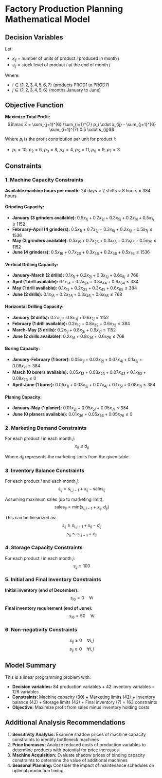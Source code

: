 # Factory Production Planning Mathematical Model

## Decision Variables

Let:
- $x_{ij}$ = number of units of product $i$ produced in month $j$
- $s_{ij}$ = stock level of product $i$ at the end of month $j$

Where:
- $i \in \{1, 2, 3, 4, 5, 6, 7\}$ (products PROD1 to PROD7)
- $j \in \{1, 2, 3, 4, 5, 6\}$ (months January to June)

## Objective Function

**Maximize Total Profit:**
$$\max Z = \sum_{j=1}^{6} \sum_{i=1}^{7} p_i \cdot x_{ij} - \sum_{j=1}^{6} \sum_{i=1}^{7} 0.5 \cdot s_{ij}$$

Where $p_i$ is the profit contribution per unit for product $i$:
- $p_1 = 10$, $p_2 = 6$, $p_3 = 8$, $p_4 = 4$, $p_5 = 11$, $p_6 = 9$, $p_7 = 3$

## Constraints

### 1. Machine Capacity Constraints

**Available machine hours per month:** 24 days × 2 shifts × 8 hours = 384 hours

#### Grinding Capacity:
- **January (3 grinders available):** $0.5x_{1j} + 0.7x_{2j} + 0.3x_{5j} + 0.2x_{6j} + 0.5x_{7j} \leq 1152$
- **February-April (4 grinders):** $0.5x_{1j} + 0.7x_{2j} + 0.3x_{5j} + 0.2x_{6j} + 0.5x_{7j} \leq 1536$
- **May (3 grinders available):** $0.5x_{15} + 0.7x_{25} + 0.3x_{55} + 0.2x_{65} + 0.5x_{75} \leq 1152$
- **June (4 grinders):** $0.5x_{16} + 0.7x_{26} + 0.3x_{56} + 0.2x_{66} + 0.5x_{76} \leq 1536$

#### Vertical Drilling Capacity:
- **January-March (2 drills):** $0.1x_{1j} + 0.2x_{2j} + 0.3x_{4j} + 0.6x_{6j} \leq 768$
- **April (1 drill available):** $0.1x_{14} + 0.2x_{24} + 0.3x_{44} + 0.6x_{64} \leq 384$
- **May (1 drill available):** $0.1x_{15} + 0.2x_{25} + 0.3x_{45} + 0.6x_{65} \leq 384$
- **June (2 drills):** $0.1x_{16} + 0.2x_{26} + 0.3x_{46} + 0.6x_{66} \leq 768$

#### Horizontal Drilling Capacity:
- **January (3 drills):** $0.2x_{1j} + 0.8x_{3j} + 0.6x_{7j} \leq 1152$
- **February (1 drill available):** $0.2x_{12} + 0.8x_{32} + 0.6x_{72} \leq 384$
- **March-May (3 drills):** $0.2x_{1j} + 0.8x_{3j} + 0.6x_{7j} \leq 1152$
- **June (2 drills available):** $0.2x_{16} + 0.8x_{36} + 0.6x_{76} \leq 768$

#### Boring Capacity:
- **January-February (1 borer):** $0.05x_{1j} + 0.03x_{2j} + 0.07x_{4j} + 0.1x_{5j} + 0.08x_{7j} \leq 384$
- **March (0 borers available):** $0.05x_{13} + 0.03x_{23} + 0.07x_{43} + 0.1x_{53} + 0.08x_{73} \leq 0$
- **April-June (1 borer):** $0.05x_{1j} + 0.03x_{2j} + 0.07x_{4j} + 0.1x_{5j} + 0.08x_{7j} \leq 384$

#### Planing Capacity:
- **January-May (1 planer):** $0.01x_{3j} + 0.05x_{5j} + 0.05x_{7j} \leq 384$
- **June (0 planers available):** $0.01x_{36} + 0.05x_{56} + 0.05x_{76} \leq 0$

### 2. Marketing Demand Constraints

For each product $i$ in each month $j$:
$$x_{ij} \leq d_{ij}$$

Where $d_{ij}$ represents the marketing limits from the given table.

### 3. Inventory Balance Constraints

For each product $i$ and each month $j$:
$$s_{ij} = s_{i,j-1} + x_{ij} - \text{sales}_{ij}$$

Assuming maximum sales (up to marketing limit):
$$
\text{sales}_{ij} = \text{min}(s_{i,{j-1}} + x_{ij}, d_{ij})
$$

This can be linearized as:
$$s_{ij} \geq s_{i,j-1} + x_{ij} - d_{ij}$$
$$s_{ij} \leq s_{i,j-1} + x_{ij}$$

### 4. Storage Capacity Constraints

For each product $i$ in each month $j$:
$$s_{ij} \leq 100$$

### 5. Initial and Final Inventory Constraints

**Initial inventory (end of December):**
$$s_{i0} = 0 \quad \forall i$$

**Final inventory requirement (end of June):**
$$s_{i6} = 50 \quad \forall i$$

### 6. Non-negativity Constraints

$$x_{ij} \geq 0 \quad \forall i,j$$
$$s_{ij} \geq 0 \quad \forall i,j$$

## Model Summary

This is a linear programming problem with:
- **Decision variables:** 84 production variables + 42 inventory variables = 126 variables
- **Constraints:** Machine capacity (30) + Marketing limits (42) + Inventory balance (42) + Storage limits (42) + Final inventory (7) = 163 constraints
- **Objective:** Maximize profit from sales minus inventory holding costs

## Additional Analysis Recommendations

1. **Sensitivity Analysis:** Examine shadow prices of machine capacity constraints to identify bottleneck machines
2. **Price Increases:** Analyze reduced costs of production variables to determine products with potential for price increases
3. **Machine Acquisition:** Evaluate shadow prices of binding capacity constraints to determine the value of additional machines
4. **Seasonal Planning:** Consider the impact of maintenance schedules on optimal production timing
